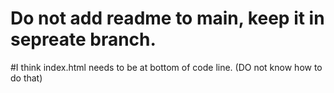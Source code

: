 # Do not add readme to main, keep it in sepreate branch.
#I think index.html needs to be at bottom of code line. (DO not know how to do that)
